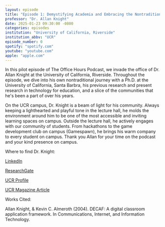 ```yaml
---
layout: episode
title: "Episode 1: Demystifying Academia and Embracing the Nontraditional With Dr. Allan Knight"
professor: "Dr. Allan Knight"
date: 2025-01-23 09:30:00 -0800
categories: episodes
institution: "University of California, Riverside"
institution_abbv: "UCR"
episode_number: 0
spotify: "spotify.com"
youtube: "youtube.com"
apple: "apple.com"
---
```

In this pilot episode of The Office Hours Podcast, we invade the office of Dr. Allan Knight at the University of California, Riverside. Throughout the episode, we dive into his own nontraditional journey with a Ph.D. at the University of California, Santa Barbra, his previous research and present research in technology for education, and a slice of the communities that he's been a part of over his years.

On the UCR campus, Dr. Knight is a beam of light for his community. Always keeping a lighthearted and playful tone in the lecture hall, he molds the environment around him to be one of the most accessible and inviting learning spaces on campus. Outside the lecture hall, he actively engages with our community of students. From hackathons to the game development club on campus (Gamespawn), he brings his warm company to every student on campus. Thank you Allan for your time on the podcast and your kind presence on campus.

Where to find Dr. Knight: 

<a href="https://www.linkedin.com/in/allanknight/" target="_blank">LinkedIn</a>

<a href="https://www.researchgate.net/scientific-contributions/Allan-Knight-72126771" target="_blank">ResearchGate</a>

<a href="https://profiles.ucr.edu/app/home/profile/aknig007" target="_blank">UCR Profile</a>

<a href="https://news.ucr.edu/ucr-magazine/spring-2022/office-hours" target="_blank">UCR Magazine Article</a>

Works Cited:

Allan Knight, & Kevin C. Almeroth (2004). DECAF: A digital classroom application framework. In Communications, Internet, and Information Technology.
